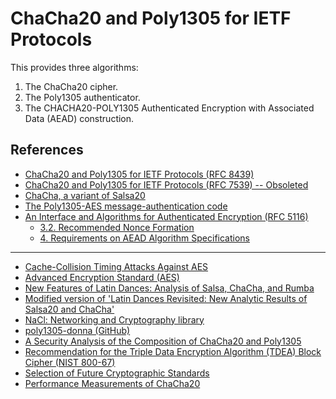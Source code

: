 
# ChaCha20 and Poly1305 for IETF Protocols

This provides three algorithms:

1. The ChaCha20 cipher.
2. The Poly1305 authenticator.
3. The CHACHA20-POLY1305 Authenticated Encryption with Associated
    Data (AEAD) construction.


## References

- [ChaCha20 and Poly1305 for IETF Protocols (RFC 8439)](https://tools.ietf.org/html/rfc8439)
- [ChaCha20 and Poly1305 for IETF Protocols (RFC 7539) -- Obsoleted](https://tools.ietf.org/html/rfc7539)
- [ChaCha, a variant of Salsa20](http://cr.yp.to/chacha/chacha-20080128.pdf)
- [The Poly1305-AES message-authentication code](http://cr.yp.to/mac/poly1305-20050329.pdf)
- [An Interface and Algorithms for Authenticated Encryption (RFC 5116)](https://tools.ietf.org/html/rfc5116)
  - [3.2. Recommended Nonce Formation](https://tools.ietf.org/html/rfc5116#section-3.2)
  - [4. Requirements on AEAD Algorithm Specifications](https://tools.ietf.org/html/rfc5116#section-4)

---

- [Cache-Collision Timing Attacks Against AES](https://www.microsoft.com/en-us/research/wp-content/uploads/2006/10/aes-timing.pdf)
- [Advanced Encryption Standard (AES)](https://csrc.nist.gov/csrc/media/publications/fips/197/final/documents/fips-197.pdf)
- [New Features of Latin Dances: Analysis of Salsa, ChaCha, and Rumba](http://cr.yp.to/rumba20/newfeatures-20071218.pdf)
- [Modified version of 'Latin Dances Revisited: New Analytic Results of Salsa20 and ChaCha'](https://eprint.iacr.org/2012/065.pdf)
- [NaCl: Networking and Cryptography library](http://nacl.cr.yp.to/)
- [poly1305-donna (GitHub)](https://github.com/floodyberry/poly1305-donna)
- [A Security Analysis of the Composition of ChaCha20 and Poly1305](https://eprint.iacr.org/2014/613.pdf)
- [Recommendation for the Triple Data Encryption Algorithm (TDEA) Block Cipher (NIST 800-67)](https://nvlpubs.nist.gov/nistpubs/SpecialPublications/NIST.SP.800-67r2.pdf)
- [Selection of Future Cryptographic Standards](https://tools.ietf.org/html/draft-mcgrew-standby-cipher-00)
- [Performance Measurements of ChaCha20](https://www.imperialviolet.org/2014/02/27/tlssymmetriccrypto.html)
